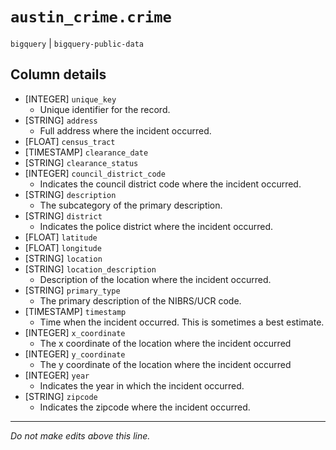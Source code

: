# `austin_crime.crime`
`bigquery` | `bigquery-public-data`

## Column details
* [INTEGER]   `unique_key`
  - Unique identifier for the record.
* [STRING]    `address`
  - Full address where the incident occurred.
* [FLOAT]     `census_tract`
* [TIMESTAMP] `clearance_date`
* [STRING]    `clearance_status`
* [INTEGER]   `council_district_code`
  - Indicates the council district code where the incident occurred.
* [STRING]    `description`
  - The subcategory of the primary description.
* [STRING]    `district`
  - Indicates the police district where the incident occurred.
* [FLOAT]     `latitude`
* [FLOAT]     `longitude`
* [STRING]    `location`
* [STRING]    `location_description`
  - Description of the location where the incident occurred.
* [STRING]    `primary_type`
  - The primary description of the NIBRS/UCR code.
* [TIMESTAMP] `timestamp`
  - Time when the incident occurred. This is sometimes a best estimate.
* [INTEGER]   `x_coordinate`
  - The x coordinate of the location where the incident occurred
* [INTEGER]   `y_coordinate`
  - The y coordinate of the location where the incident occurred
* [INTEGER]   `year`
  - Indicates the year in which the incident occurred.
* [STRING]    `zipcode`
  - Indicates the zipcode where the incident occurred.

-------------------------------------------------------------------------------
*Do not make edits above this line.*
